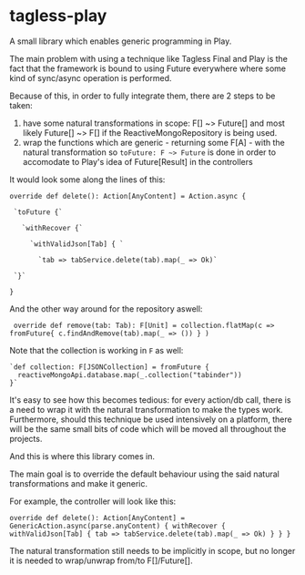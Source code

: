 # tagless-play
A small library which enables generic programming in Play.

The main problem with using a technique like Tagless Final and Play is the fact that the framework is bound to using Future everywhere where some kind of sync/async operation is performed. 

Because of this, in order to fully integrate them, there are 2 steps to be taken:
 1. have some natural transformations in scope: F[] ~> Future[] and most likely Future[] ~> F[] if the ReactiveMongoRepository is being used.
 2. wrap the functions which are generic - returning some F[A] - with the natural transformation so `toFuture: F ~> Future` is done in order to accomodate to Play's idea of Future[Result] in the controllers 
 
 It would look some along the lines of this:
 
   `override def delete(): Action[AnyContent] = Action.async {`
     
     `toFuture {`
     
       `withRecover {`
       
         `withValidJson[Tab] { `
         
           `tab => tabService.delete(tab).map(_ => Ok)`
     
     `}`
   
   `}`
   
   And the other way around for the repository aswell:
   
     override def remove(tab: Tab): F[Unit] = collection.flatMap(c => fromFuture{ c.findAndRemove(tab).map(_ => ()) } )
     
   Note that the collection is working in `F` as well:
    
    `def collection: F[JSONCollection] = fromFuture {
      reactiveMongoApi.database.map(_.collection("tabinder"))
    }`

It's easy to see how this becomes tedious: for every action/db call, there is a need to wrap it with the natural transformation to make the types work. Furthermore, should this technique be used intensively on a platform, there will be the same small bits of code which will be moved all throughout the projects.

And this is where this library comes in.

The main goal is to override the default behaviour using the said natural transformations and make it generic. 

For example, the controller will look like this:

  `override def delete(): Action[AnyContent] = GenericAction.async(parse.anyContent) {
     withRecover {
       withValidJson[Tab] {
         tab => tabService.delete(tab).map(_ => Ok)
       }
     }
   }`
   
The natural transformation still needs to be implicitly in scope, but no longer it is needed to wrap/unwrap from/to F[]/Future[].
   
